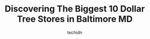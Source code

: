 ---
layout: ampstory
image: https://i0.wp.com/www.depkes.org/wp-content/uploads/2023/06/dollar-tree-0-in-baltimore-md-1685965527.jpeg?resize=640,853
author: techidn
featured: false
description: Discover the impressive array of Dollar Tree options in Baltimore MD, where you can find 10 of the largest Dollar Tree establishments in the area. From renowned classics to hidden gems, Balt
title: Discovering The Biggest 10 Dollar Tree Stores in Baltimore MD
cover:
   title: Discovering The Biggest 10 Dollar Tree Stores in Baltimore MD
   subtitle: Rickpate
   background: https://www.depkes.org/wp-content/uploads/2023/06/dollar-tree-0-in-baltimore-md-1685965527.jpeg

pages: 
 - layout: thirds
   top: <h1>#1 Dollar Tree</h1>
   bottom: "<p>This is very unacceptable for business to  expect a customer to shop in a store like this.This store is always messy. I have been in this store several times within the l</p>"
   background: https://www.depkes.org/wp-content/uploads/2023/06/dollar-tree-1-in-baltimore-md-1685965527.jpeg
   backgroundblur: true
 - layout: thirds
   top: <h1>#2 Dollar Tree</h1>
   bottom: "<p>817 Taylor Ave, Towson, MD 21286, United States</p>"
   background: https://www.depkes.org/wp-content/uploads/2023/06/dollar-tree-2-in-baltimore-md-1685965528.jpeg
   cta:
      link: https://www.depkes.org/blog/discovering-the-biggest-10-dollar-tree-stores-in-baltimore-md/
      text: Discovering The Biggest 10 Dollar Tree Stores in Baltimore MD
 - layout: thirds
   top: <h1>#3 Dollar Tree</h1>
   bottom: "<p>6812 Reisterstown Rd, Baltimore, MD 21215, United States</p>"
   background: https://www.depkes.org/wp-content/uploads/2023/06/dollar-tree-3-in-baltimore-md-1685965528.jpeg
   cta:
      link: https://www.depkes.org/blog/discovering-the-biggest-10-dollar-tree-stores-in-baltimore-md/
      text: Discovering The Biggest 10 Dollar Tree Stores in Baltimore MD
 - layout: thirds
   top: <h1>#4 Dollar Tree</h1>
   bottom: "<p>5710A Wabash Ave, Baltimore, MD 21215, United States</p>"
   background: https://images.unsplash.com/photo-1615749413727-825b59a857b5?ixlib=rb-4.0.3&ixid=MnwxMjA3fDB8MHxwaG90by1wYWdlfHx8fGVufDB8fHx8&auto=format&fit=crop&w=640&h=853&q=80
   cta:
      link: https://www.depkes.org/blog/discovering-the-biggest-10-dollar-tree-stores-in-baltimore-md/
      text: Discovering The Biggest 10 Dollar Tree Stores in Baltimore MD
 - layout: thirds
   top: <h1>#5 Dollar Tree</h1>
   bottom: "<p>5970 Belair Rd, Baltimore, MD 21206, United States</p>"
   background: https://images.unsplash.com/photo-1609083590460-7b8cc0ca65f8?ixlib=rb-4.0.3&ixid=MnwxMjA3fDB8MHxwaG90by1wYWdlfHx8fGVufDB8fHx8&auto=format&fit=crop&w=640&h=853&q=80
   cta:
      link: https://www.depkes.org/blog/discovering-the-biggest-10-dollar-tree-stores-in-baltimore-md/
      text: Discovering The Biggest 10 Dollar Tree Stores in Baltimore MD
 - layout: thirds
   top: <h1>#6 Dollar Tree</h1>
   bottom: "<p>5650 Baltimore National Pike, Baltimore, MD 21228, United States</p>"
   background: https://images.unsplash.com/photo-1553949345-eb786bb3f7ba?ixlib=rb-4.0.3&ixid=MnwxMjA3fDB8MHxwaG90by1wYWdlfHx8fGVufDB8fHx8&auto=format&fit=crop&w=640&h=853&q=80
   cta:
      link: https://www.depkes.org/blog/discovering-the-biggest-10-dollar-tree-stores-in-baltimore-md/
      text: Discovering The Biggest 10 Dollar Tree Stores in Baltimore MD
 - layout: thirds
   top: <h1>#7 Dollar Tree</h1>
   bottom: "<p>2445 Frederick Ave, Baltimore, MD 21223, United States</p>"
   background: https://images.unsplash.com/photo-1618005182384-a83a8bd57fbe?ixlib=rb-4.0.3&ixid=MnwxMjA3fDB8MHxwaG90by1wYWdlfHx8fGVufDB8fHx8&auto=format&fit=crop&w=640&h=853&q=80
   cta:
      link: https://www.depkes.org/blog/discovering-the-biggest-10-dollar-tree-stores-in-baltimore-md/
      text: Discovering The Biggest 10 Dollar Tree Stores in Baltimore MD
 - layout: thirds
   middle: Continue reading...
   background: https://images.unsplash.com/photo-1597773150796-e5c14ebecbf5?ixlib=rb-4.0.3&ixid=MnwxMjA3fDB8MHxwaG90by1wYWdlfHx8fGVufDB8fHx8&auto=format&fit=crop&w=640&h=853&q=80
   cta:
      link: https://www.depkes.org/blog/discovering-the-biggest-10-dollar-tree-stores-in-baltimore-md/
      text: Discovering The Biggest 10 Dollar Tree Stores in Baltimore MD
      
---
